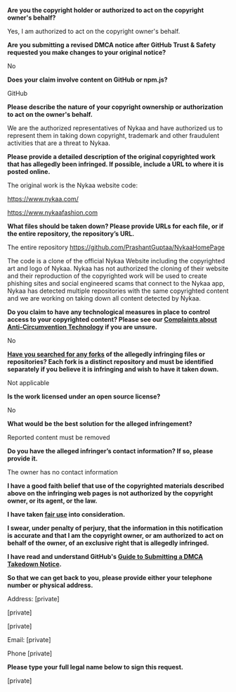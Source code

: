 **Are you the copyright holder or authorized to act on the copyright owner's behalf?**

Yes, I am authorized to act on the copyright owner's behalf.

**Are you submitting a revised DMCA notice after GitHub Trust & Safety requested you make changes to your original notice?**

No

**Does your claim involve content on GitHub or npm.js?**

GitHub

**Please describe the nature of your copyright ownership or authorization to act on the owner's behalf.**

We are the authorized representatives of Nykaa and have authorized us to represent them in taking down copyright, trademark and other fraudulent activities that are a threat to Nykaa.

**Please provide a detailed description of the original copyrighted work that has allegedly been infringed. If possible, include a URL to where it is posted online.**

The original work is the Nykaa website code:

https://www.nykaa.com/

https://www.nykaafashion.com

**What files should be taken down? Please provide URLs for each file, or if the entire repository, the repository’s URL.**

The entire repository https://github.com/PrashantGuptaa/NykaaHomePage

The code is a clone of the official Nykaa Website including the copyrighted art and logo of Nykaa. Nykaa has not authorized the cloning of their website and their reproduction of the copyrighted work will be used to create phishing sites and social engineered scams that connect to the Nykaa app, Nykaa has detected multiple repositories with the same copyrighted content and we are working on taking down all content detected by Nykaa.

**Do you claim to have any technological measures in place to control access to your copyrighted content? Please see our <a href="https://docs.github.com/articles/guide-to-submitting-a-dmca-takedown-notice#complaints-about-anti-circumvention-technology">Complaints about Anti-Circumvention Technology</a> if you are unsure.**

No

**<a href="https://docs.github.com/articles/dmca-takedown-policy#b-what-about-forks-or-whats-a-fork">Have you searched for any forks</a> of the allegedly infringing files or repositories? Each fork is a distinct repository and must be identified separately if you believe it is infringing and wish to have it taken down.**

Not applicable

**Is the work licensed under an open source license?**

No

**What would be the best solution for the alleged infringement?**

Reported content must be removed

**Do you have the alleged infringer’s contact information? If so, please provide it.**

The owner has no contact information

**I have a good faith belief that use of the copyrighted materials described above on the infringing web pages is not authorized by the copyright owner, or its agent, or the law.**

**I have taken <a href="https://www.lumendatabase.org/topics/22">fair use</a> into consideration.**

**I swear, under penalty of perjury, that the information in this notification is accurate and that I am the copyright owner, or am authorized to act on behalf of the owner, of an exclusive right that is allegedly infringed.**

**I have read and understand GitHub's <a href="https://docs.github.com/articles/guide-to-submitting-a-dmca-takedown-notice/">Guide to Submitting a DMCA Takedown Notice</a>.**

**So that we can get back to you, please provide either your telephone number or physical address.**

Address: [private]

[private]

[private]

Email: [private]

Phone [private]

**Please type your full legal name below to sign this request.**

[private]
